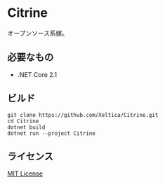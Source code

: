 # Citrine

オープンソース系嫁。

## 必要なもの

- .NET Core 2.1

## ビルド

```
git clone https://github.com/Xeltica/Citrine.git
cd Citrine
dotnet build
dotnet run --project Citrine
```

## ライセンス

[MIT License](LICENSE)
